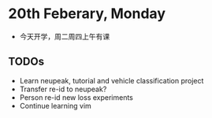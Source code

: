 # 20th Feberary, Monday
* 今天开学，周二周四上午有课

## TODOs
* Learn neupeak, tutorial and vehicle classification project
* Transfer re-id to neupeak?
* Person re-id new loss experiments
* Continue learning vim